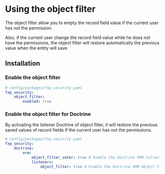 Using the object filter
=======================

The object filter allow you to empty the record field value if the current user has not the permission.

Also, if the current user change the record field value while he does not have the permissions, the object filter will
restore automatically the previous value when the entity will save.

## Installation

### Enable the object filter

```yaml
# config/packages/fxp_security.yaml
fxp_security:
    object_filter:
        enabled: true
```

### Enable the object filter for Doctrine

By activating the listener Doctrine of object filter, it will restore the previous saved values of record fields
if the current user has not the permissions.

```yaml
# config/packages/fxp_security.yaml
fxp_security:
    doctrine:
        orm:
            object_filter_voter: true # Enable the Doctrine ORM Collection Object Filter
            listeners:
                object_filter: true # Enable the Doctrine ORM Object Filter Listener
```
